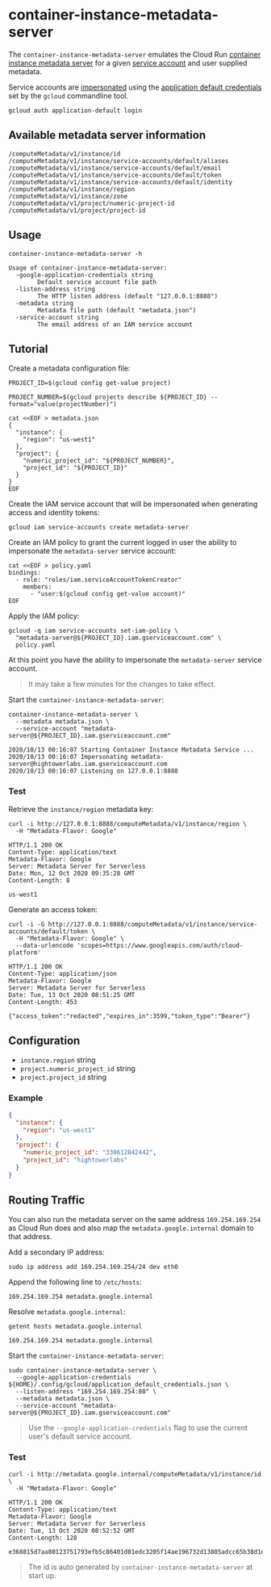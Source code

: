 # container-instance-metadata-server

The `container-instance-metadata-server` emulates the Cloud Run [container instance metadata server](https://cloud.google.com/run/docs/reference/container-contract#metadata-server) for a given [service account](https://cloud.google.com/iam/docs/service-accounts) and user supplied metadata.

Service accounts are [impersonated](https://cloud.google.com/iam/docs/understanding-service-accounts) using the [application default credentials](https://cloud.google.com/iam/docs/service-accounts#application_default_credentials) set by the `gcloud` commandline tool.

```
gcloud auth application-default login
```

## Available metadata server information

```
/computeMetadata/v1/instance/id
/computeMetadata/v1/instance/service-accounts/default/aliases
/computeMetadata/v1/instance/service-accounts/default/email
/computeMetadata/v1/instance/service-accounts/default/token
/computeMetadata/v1/instance/service-accounts/default/identity
/computeMetadata/v1/instance/region
/computeMetadata/v1/instance/zone
/computeMetadata/v1/project/numeric-project-id
/computeMetadata/v1/project/project-id
```

## Usage

```
container-instance-metadata-server -h
```
```
Usage of container-instance-metadata-server:
  -google-application-credentials string
        Default service account file path
  -listen-address string
        The HTTP listen address (default "127.0.0.1:8888")
  -metadata string
        Metadata file path (default "metadata.json")
  -service-account string
        The email address of an IAM service account
```

## Tutorial

Create a metadata configuration file:

```
PROJECT_ID=$(gcloud config get-value project)
```

```
PROJECT_NUMBER=$(gcloud projects describe ${PROJECT_ID} --format="value(projectNumber)")
```

```
cat <<EOF > metadata.json
{
  "instance": {
    "region": "us-west1"
  },
  "project": {
    "numeric_project_id": "${PROJECT_NUMBER}",
    "project_id": "${PROJECT_ID}"
  }
}
EOF
```

Create the IAM service account that will be impersonated when generating access and identity tokens:

```
gcloud iam service-accounts create metadata-server
```

Create an IAM policy to grant the current logged in user the ability to impersonate the `metadata-server` service account:

```
cat <<EOF > policy.yaml
bindings:
  - role: "roles/iam.serviceAccountTokenCreator"
    members:
      - "user:$(gcloud config get-value account)"
EOF
```

Apply the IAM policy:

```
gcloud -q iam service-accounts set-iam-policy \
  "metadata-server@${PROJECT_ID}.iam.gserviceaccount.com" \
  policy.yaml
```

At this point you have the ability to impersonate the `metadata-server` service account.

> It may take a few minutes for the changes to take effect.

Start the `container-instance-metadata-server`:

```
container-instance-metadata-server \
  --metadata metadata.json \
  --service-account "metadata-server@${PROJECT_ID}.iam.gserviceaccount.com"
```

```
2020/10/13 00:16:07 Starting Container Instance Metadata Service ...
2020/10/13 00:16:07 Impersonating metadata-server@hightowerlabs.iam.gserviceaccount.com
2020/10/13 00:16:07 Listening on 127.0.0.1:8888
```

### Test

Retrieve the `instance/region` metadata key:

```
curl -i http://127.0.0.1:8888/computeMetadata/v1/instance/region \
  -H "Metadata-Flavor: Google"
```

```
HTTP/1.1 200 OK
Content-Type: application/text
Metadata-Flavor: Google
Server: Metadata Server for Serverless
Date: Mon, 12 Oct 2020 09:35:28 GMT
Content-Length: 8

us-west1
```

Generate an access token:

```
curl -i -G http://127.0.0.1:8888/computeMetadata/v1/instance/service-accounts/default/token \
  -H "Metadata-Flavor: Google" \
  --data-urlencode 'scopes=https://www.googleapis.com/auth/cloud-platform'
```

```
HTTP/1.1 200 OK
Content-Type: application/json
Metadata-Flavor: Google
Server: Metadata Server for Serverless
Date: Tue, 13 Oct 2020 08:51:25 GMT
Content-Length: 453

{"access_token":"redacted","expires_in":3599,"token_type":"Bearer"}
```

## Configuration

* `instance.region` string
* `project.numeric_project_id` string
* `project.project_id` string

### Example

```json
{
  "instance": {
    "region": "us-west1"
  },
  "project": {
    "numeric_project_id": "330612842442",
    "project_id": "hightowerlabs"
  }
}
```

## Routing Traffic

You can also run the metadata server on the same address `169.254.169.254` as Cloud Run does and also map the `metadata.google.internal` domain to that address.

Add a secondary IP address:

```
sudo ip address add 169.254.169.254/24 dev eth0
```

Append the following line to `/etc/hosts`:

```
169.254.169.254 metadata.google.internal
```

Resolve `metadata.google.internal`:

```
getent hosts metadata.google.internal
```

```
169.254.169.254 metadata.google.internal
```

Start the `container-instance-metadata-server`:

```
sudo container-instance-metadata-server \
  --google-application-credentials ${HOME}/.config/gcloud/application_default_credentials.json \
  --listen-address "169.254.169.254:80" \
  --metadata metadata.json \
  --service-account "metadata-server@${PROJECT_ID}.iam.gserviceaccount.com"
```

> Use the `--google-application-credentials` flag to use the current user's default service account.

### Test

```
curl -i http://metadata.google.internal/computeMetadata/v1/instance/id \
  -H "Metadata-Flavor: Google"
```

```
HTTP/1.1 200 OK
Content-Type: application/text
Metadata-Flavor: Google
Server: Metadata Server for Serverless
Date: Tue, 13 Oct 2020 08:52:52 GMT
Content-Length: 128

e368815d7aa80123751793efb5c86401d81edc3205f14ae196732d13805adcc65b38d1ef882a877a36526a52437acf3bc03c7b3f3bd7029e08020615724d7b74
```

> The id is auto generated by `container-instance-metadata-server` at start up.
